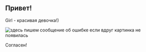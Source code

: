 ## Привет!

Girl - красивая девочка!)

![здесь пишем сообщение об ошибке если вдруг картинка не появилась](girl.jpg)


Согласен!
